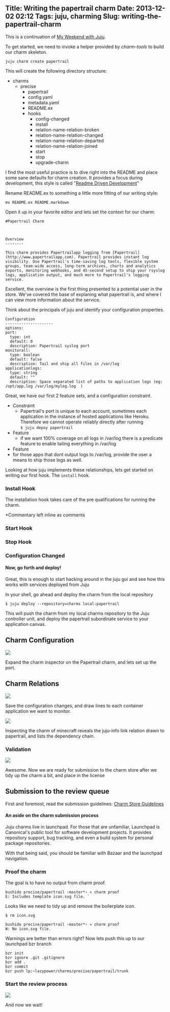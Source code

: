 Title: Writing the papertrail charm
Date: 2013-12-02 02:12
Tags: juju, charming
Slug: writing-the-papertrail-charm
---
This is a continuation of [My Weekend with Juju](/my-weekend-with-juju).



To get started, we need to invoke a helper provided by *charm-tools* to build our charm skeleton.

	juju charm create papertrail
    
This will create the following directory structure:

- charms
  - precise
     - papertrail
     - config.yaml
     - metadata.yaml
     - README.ex
     - hooks
         - config-changed
         - install
         - relation-name-relation-broken
         - relation-name-relation-changed
         - relation-name-relation-departed
         - relation-name-relation-joined
         - start
         - stop
         - upgrade-charm
         
I find the most useful practice is to dive right into the README and place some sane defaults for charm creation. It provides a focus during development, this style is called "[Readme Driven Development](http://tom.preston-werner.com/2010/08/23/readme-driven-development.html)" 

Rename README.ex to something a little more fitting of our writing style:
	
    mv README.ex README.markdown
    
Open it up in your favorite editor and lets set the context for our charm:

	#Papertrail Charm



    Overview
    --------
    
    This charm provides Papertrailapp logging from [Papertrail](http://www.papertrailapp.com). Papertrail provides instant log visibility. Use Papertrail's time-saving log tools, flexible system groups, team-wide access, long-term archives, charts and analytics exports, monitoring webhooks, and 45-second setup to ship your rsyslog logs, application output, and much more to Papertrail's logging service.
    
    
    
Excellent, the overview is the first thing presented to a potential user in the store. We've covered the base of explaning what papertrail is, and where I can view more information about the service. 

Think about the principals of juju and identify your configuration properties. 

	Configuration
	---------------------
	options:
  	port:
      type: int
      default: 0
      description: Papertrail syslog port
  	monitorall:
      type: boolean
      default: false
      description: Tail and ship all files in /var/log
  	applicationlogs:
      type: string
      default: ""
      description: Space separated list of paths to application logs (eg: /opt/app.log /var/log/mylog.log  )
    

Great, we have our first 2 feature sets, and a configuration constraint. 

 - Constraint 
 	- Papertrail's port is unique to each account, sometimes each application in the instance of hosted applications like Heroku. Therefore we cannot operate reliably directly after running <br> `$ juju depoy papertrail ` 
 - Feature 
	- if we want 100% coverage on all logs in /var/log there is a predicate feature to enable tailing everything in /var/log
 - Feature
  - for those apps that dont output logs to /var/log, provide the user a means to ship those logs as well.

Looking at how juju implements these relationships, lets get started on writing our first hook. The ` install ` hook.

### Install Hook

The installation hook takes care of the pre qualifications for running the charm.

*Commentary left inline as comments

<script src="https://gist.github.com/chuckbutler/7745943.js"></script>



### Start Hook

<script src="https://gist.github.com/chuckbutler/7746141.js"></script>


### Stop Hook

<script src="https://gist.github.com/chuckbutler/7746179.js"></script>

### Configuration Changed

<script src="https://gist.github.com/chuckbutler/7746188.js"></script>


#### Now, go forth and deploy!
Great, this is enough to start hacking around in the juju gui and see how this works with services deployed from Juju

In your shell, go ahead and deploy the charm from the local repository

` $ juju deploy --repository=charms local:papertrail `

This will push the charm from my local charms repository to the Juju controller unit, and deploy the papertrail subordinate service to your application canvas. 



## Charm Configuration

![](/content/images/2013/Dec/Screenshot_from_2013_12_02_01_49_51_5.png)

Expand the charm inspector on the Papertrail charm, and lets set up the port. 


## Charm Relations
![](/content/images/2013/Dec/Screenshot_from_2013_12_02_01_45_17_3.png)

Save the configuration changes, and draw lines to each container application we want to monitor.

![](/content/images/2013/Dec/Screenshot_from_2013_12_02_01_48_54_2.png)

Inspecting the charm of minecraft reveals the juju-info link relation drawn to papertrail, and lists the dependency chain.

### Validation

![](/content/images/2013/Dec/JuJu_Systems___Papertrail.png)



Awesome. Now we are ready for submission to the charm store after we tidy up the charm a bit, and place in the license


## Submission to the review queue

First and foremost, read the submission guidelines: [Charm Store Guidelines](https://juju.ubuntu.com/docs/authors-charm-store.html)

#### An aside on the charm submission process

Juju charms live in launchpad. For those that are unfamiliar, Launchpad is Canonical's public tool for software development projects. It provides repository support, bug tracking, and even a build system for personal package repositories.

With that being said, you should be familiar with Bazaar and the launchpad navigation. 


### Proof the charm

The goal is to have no output from charm proof.

	bushido precise/papertrail ‹master*› » charm proof
	E: Includes template icon.svg file. `

Looks like we need to tidy up and remove the boilerplate icon.

`$ rm icon.svg `

    bushido precise/papertrail ‹master*› » charm proof                                                                                 
    W: No icon.svg file.
    
Warnings are better than errors right? Now lets push this up to our launchpad bzr branch

	bzr init
    bzr ignore .git .gitignore
    bzr add .
    bzr commit
    bzr push lp:~lazypower/charms/precise/papertrail/trunk
    

### Start the review process

![](/content/images/2013/Dec/Bug__1023665__Charm_Needed__Papertrailapp____Bugs___Juju_Charms_Collection_15.png)

And now we wait!